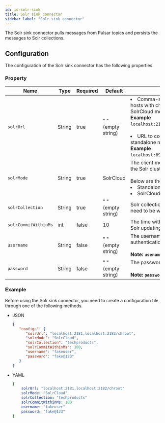 ```yaml
---
id: io-solr-sink
title: Solr sink connector
sidebar_label: "Solr sink connector"
---
```


The Solr sink connector pulls messages from Pulsar topics and persists the messages to Solr collections.



## Configuration

The configuration of the Solr sink connector has the following properties.



### Property

| Name | Type|Required | Default | Description 
|------|----------|----------|---------|-------------|
| `solrUrl` | String|true|" " (empty string) | <li>Comma-separated zookeeper hosts with chroot used in the SolrCloud mode. <br />**Example**<br />`localhost:2181,localhost:2182/chroot` <br /><br /></li><li>URL to connect to Solr used in standalone mode. <br />**Example**<br />`localhost:8983/solr` </li>|
| `solrMode` | String|true|SolrCloud| The client mode when interacting with the Solr cluster. <br /><br />Below are the available options:<br /><li>Standalone<br /></li><li> SolrCloud</li>|
| `solrCollection` |String|true| " " (empty string) | Solr collection name to which records need to be written. |
| `solrCommitWithinMs` |int| false|10 | The time within million seconds for Solr updating commits.|
| `username` |String|false|  " " (empty string) | The username for basic authentication.<br /><br />**Note: `usename` is case-sensitive.** |
| `password` | String|false|  " " (empty string) | The password for basic authentication. <br /><br />**Note: `password` is case-sensitive.** |



### Example

Before using the Solr sink connector, you need to create a configuration file through one of the following methods.

* JSON

  ```json
  {
     "configs": {
        "solrUrl": "localhost:2181,localhost:2182/chroot",
        "solrMode": "SolrCloud",
        "solrCollection": "techproducts",
        "solrCommitWithinMs": 100,
        "username": "fakeuser",
        "password": "fake@123"
     }
  }
  ```

* YAML

  ```yaml
  {
      solrUrl: "localhost:2181,localhost:2182/chroot"
      solrMode: "SolrCloud"
      solrCollection: "techproducts"
      solrCommitWithinMs: 100
      username: "fakeuser"
      password: "fake@123"
  }
  ```

